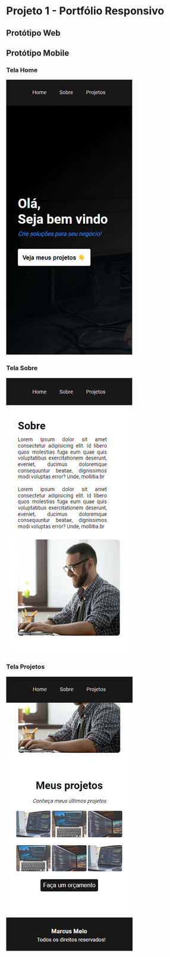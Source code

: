 # Projeto 1 - Portfólio Responsivo

## Protótipo Web

 
## Protótipo Mobile

### Tela Home
![tela mobile home](img/screen/mobile-home.png)
### Tela Sobre
![tela mobile sobre](img/screen/mobile-about.png)
### Tela Projetos
![tela mobile projetos](img/screen/mobile-projects.png)
